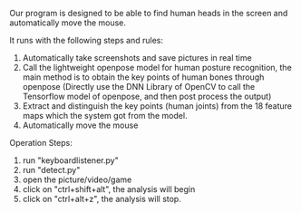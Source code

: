 Our program is designed to be able to find human heads in the screen and automatically move the mouse. 

It runs with the following steps and rules:
1. Automatically take screenshots and save pictures in real time 
2. Call the lightweight openpose model for human posture recognition, the main method is to obtain the key points of human bones through openpose (Directly use the DNN Library of OpenCV to call the Tensorflow model of openpose, and then post process the output)
3. Extract and distinguish the key points (human joints) from the 18 feature maps which the system got from the model.
4. Automatically move the mouse

Operation Steps:
1. run "keyboardlistener.py"
2. run "detect.py"
3. open the picture/video/game
4. click on "ctrl+shift+alt", the analysis will begin
5. click on "ctrl+alt+z", the analysis will stop.

